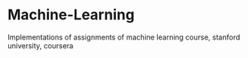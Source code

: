 # Machine-Learning
Implementations of assignments of machine learning course, stanford university, coursera
